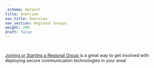 ```yaml
---
_schema: default
title: Overview
nav_title: Overview
nav_section: Regional Groups
weight: 200
draft: false
---
```

&nbsp;

<a href="https://diode.foundation/docs/programs/regional_groups_and_leaders.html" target="_blank" rel="noopener">Joining or Starting a Regional Group </a>is a great way to get involved with deploying secure communication technologies in your area!